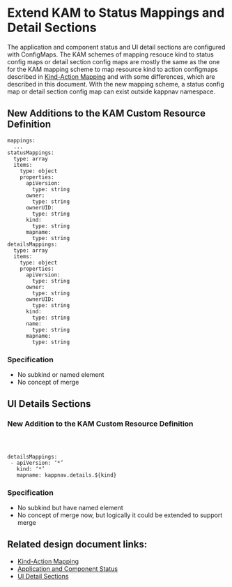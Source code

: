 # Extend KAM to Status Mappings and Detail Sections

The application and component status and UI detail sections are configured with ConfigMaps. The KAM schemes of mapping resouce kind to status config maps or detail section config maps are mostly the same as the one for the KAM mapping scheme to map resource kind to action configmaps described in [Kind-Action Mapping](https://github.com/kappnav/design/blob/master/actions-config-maps.md) and with some differences, which are described in this document. With the new mapping scheme, a status config map or detail section config map can exist outside kappnav namespace.

## New Additions to the KAM Custom Resource Definition
```
mappings:
  ...
statusMappings:
  type: array
  items: 
    type: object 
    properties: 
      apiVersion:
        type: string 
      owner: 
        type: string
      ownerUID:
        type: string 
      kind: 
        type: string   
      mapname: 
        type: string       
detailsMappings:
  type: array
  items: 
    type: object 
    properties: 
      apiVersion:
        type: string 
      owner: 
        type: string
      ownerUID:
        type: string 
      kind: 
        type: string
      name: 
        type: string
      mapname: 
        type: string 
```
  
### Specification
* No subkind or named element
* No concept of merge


## UI Details Sections

### New Addition to the KAM Custom Resource Definition
```


        
detailsMappings:
 - apiVersion: ‘*’
   kind: ‘*’
   mapname: kappnav.details.${kind}
```

### Specification
* No subkind but have named element
* No concept of merge now, but logically it could be extended to support merge

## Related design document links:
* [Kind-Action Mapping](https://github.com/kappnav/design/blob/master/actions-config-maps.md)
* [Application and Component Status](https://github.com/kappnav/design/blob/master/status-determination.md)
* [UI Detail Sections](https://github.com/kappnav/design/blob/master/ui-detail-sections.md)
